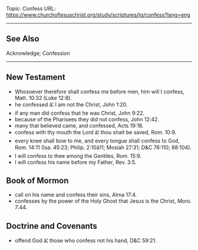 Topic: Confess
URL: https://www.churchofjesuschrist.org/study/scriptures/tg/confess?lang=eng

---

## See Also

Acknowledge; Confession

---

## New Testament

- Whosoever therefore shall confess me before men, him will I confess, Matt. 10:32 (Luke 12:8).
- he confessed â¦ I am not the Christ, John 1:20.
- if any man did confess that he was Christ, John 9:22.
- because of the Pharisees they did not confess, John 12:42.
- many that believed came, and confessed, Acts 19:18.
- confess with thy mouth the Lord â¦ thou shalt be saved, Rom. 10:9.
- every knee shall bow to me, and every tongue shall confess to God, Rom. 14:11 (Isa. 45:23; Philip. 2:10â11; Mosiah 27:31; D&C 76:110; 88:104).
- I will confess to thee among the Gentiles, Rom. 15:9.
- I will confess his name before my Father, Rev. 3:5.

## Book of Mormon

- call on his name and confess their sins, Alma 17:4.
- confesses by the power of the Holy Ghost that Jesus is the Christ, Moro. 7:44.

## Doctrine and Covenants

- offend God â¦ those who confess not his hand, D&C 59:21.

